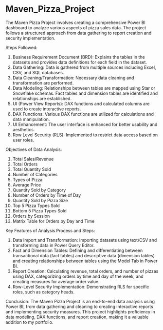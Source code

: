 # Maven_Pizza_Project

The Maven Pizza Project involves creating a comprehensive Power BI dashboard to analyze various aspects of pizza sales data. The project follows a structured approach from data gathering to report creation and security implementation.

Steps Followed:
1. Business Requirement Document (BRD): Explains the tables in the datasets and provides data definitions for each field in the dataset.
2. Data Gathering: Data is gathered from multiple sources including Excel, CSV, and SQL databases.
3. Data Cleaning/Transformation: Necessary data cleaning and transformation are performed.
4. Data Modeling: Relationships between tables are mapped using Star or Snowflake schemas. Fact tables and dimension tables are identified and relationships are established.
5. UI (Power View Reports): DAX functions and calculated columns are used to create interactive reports.
6. DAX Functions: Various DAX functions are utilized for calculations and data manipulation.
7. UI Enhancement: The user interface is enhanced for better usability and aesthetics.
8. Row Level Security (RLS): Implemented to restrict data access based on user roles.


Objectives of Data Analysis:
1. Total Sales/Revenue
2. Total Orders
3. Total Quantity Sold
4. Number of Categories
5. Types of Pizza
6. Average Price
7. Quantity Sold by Category
8. Number of Orders by Time of Day
9. Quantity Sold by Pizza Size
10. Top 5 Pizza Types Sold
11. Bottom 5 Pizza Types Sold
12. Orders by Session
13. Matrix Table for Orders by Day and Time


Key Features of Analysis Process and Steps:
1. Data Import and Transformation: Importing datasets using text/CSV and transforming data in Power Query Editor.
2. Fact and Dimension Tables: Defining and differentiating between transactional data (fact tables) and descriptive data (dimension tables) and creating relationships between tables using the Model Tab in Power BI.
3. Report Creation: Calculating revenue, total orders, and number of pizzas using DAX, categorizing orders by time and day of the week, and creating measures for average order value.
4. Row-Level Security Implementation: Demonstrating RLS for specific roles, such as category heads.

Conclusion:
The Maven Pizza Project is an end-to-end data analysis using Power BI, from data gathering and cleaning to creating interactive reports and implementing security measures. This project highlights proficiency in data modeling, DAX functions, and report creation, making it a valuable addition to my portfolio.
